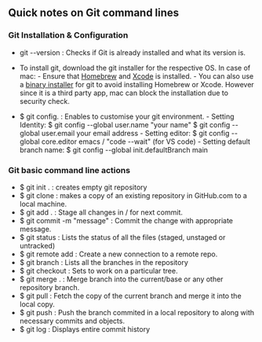 ## Quick notes on Git command lines

### Git Installation & Configuration

* git --version  : Checks if Git is already installed and what its version is.

* To install git, download the git installer for the respective OS. In case of mac:
        - Ensure that [Homebrew](https://brew.sh/) and [Xcode](https://developer.apple.com/xcode/) is installed.
        - You can also use a [binary installer](https://sourceforge.net/projects/git-osx-installer/) for git to avoid installing Homebrew or Xcode. 
          However since it is a third party app, mac can block the installation due to security check.
          
* $ git config.    : Enables to customise your git environment.
        - Setting Identity:
                  $ git config --global user.name "your name"
                  $ git config --global user.email your email address
        - Setting editor:
                  $ git config --global core.editor emacs / "code --wait" (for VS code)
        - Setting default branch name:
                  $ git config --global init.defaultBranch main
  
### Git basic command line actions

* $ git init <directory>.       : creates empty git repository
* $ git clone                   : makes a copy of an existing repository in GitHub.com to a local machine.
* $ git add  <directory>.       : Stage all changes in <directory> / <file> for next commit.
* $ git commit -m "message"     : Commit the change with appropriate message.
* $ git status                  : Lists the status of all the files (staged, unstaged or untracked)
* $ git remote add <name> <url> : Create a new connection to a remote repo.
* $ git branch                  : Lists all the branches in the repository
* $ git checkout                : Sets to work on a particular tree.
* $ git merge <branch>.         : Merge branch into the current/base or any other repository branch.
* $ git pull <remote>           : Fetch the copy of the current branch and merge it into the local copy.
* $ git push <remote> <branch>  : Push the branch commited in a local repository to <remote> along with necessary commits and objects.
* $ git log                     : Displays entire commit history

